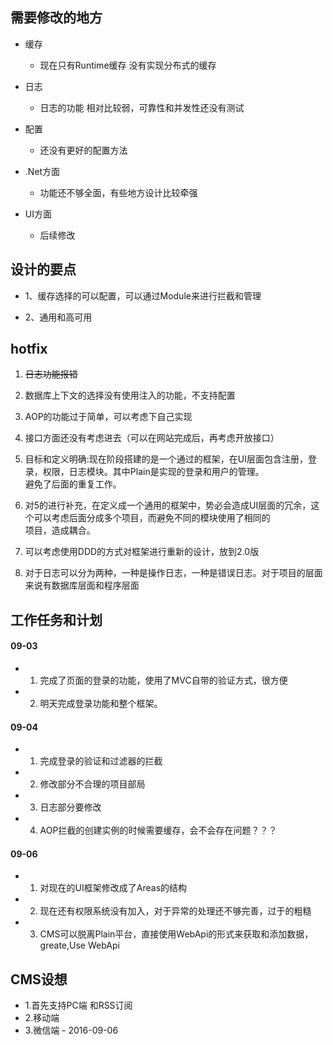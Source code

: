 ## 需要修改的地方 
- 缓存  

   - 现在只有Runtime缓存 没有实现分布式的缓存  

- 日志  

  - 日志的功能 相对比较弱，可靠性和并发性还没有测试   

- 配置  

   - 还没有更好的配置方法  

- .Net方面   

   - 功能还不够全面，有些地方设计比较牵强 

- UI方面  

   - 后续修改 

## 设计的要点

- 1、缓存选择的可以配置，可以通过Module来进行拦截和管理  

- 2、通用和高可用


## hotfix 

1. ~~日志功能报错~~  

2.  数据库上下文的选择没有使用注入的功能，不支持配置   

3.  AOP的功能过于简单，可以考虑下自己实现  

4.  接口方面还没有考虑进去（可以在网站完成后，再考虑开放接口） 

5.  目标和定义明确:现在阶段搭建的是一个通过的框架，在UI层面包含注册，登录，权限，日志模块。其中Plain是实现的登录和用户的管理。   
避免了后面的重复工作。  
  
6. 对5的进行补充，在定义成一个通用的框架中，势必会造成UI层面的冗余，这个可以考虑后面分成多个项目，而避免不同的模块使用了相同的  
项目，造成耦合。   
  
7. 可以考虑使用DDD的方式对框架进行重新的设计，放到2.0版   

8. 对于日志可以分为两种，一种是操作日志，一种是错误日志。对于项目的层面来说有数据库层面和程序层面  


## 工作任务和计划
#### 09-03  

  - 1. 完成了页面的登录的功能，使用了MVC自带的验证方式，很方便  
  - 2. 明天完成登录功能和整个框架。   

#### 09-04  
  - 1. 完成登录的验证和过滤器的拦截   
  - 2. 修改部分不合理的项目部局   
  - 3. 日志部分要修改  
  - 4. AOP拦截的创建实例的时候需要缓存，会不会存在问题？？？   

#### 09-06  
  - 1. 对现在的UI框架修改成了Areas的结构   
  - 2. 现在还有权限系统没有加入，对于异常的处理还不够完善，过于的粗糙   
  - 3. CMS可以脱离Plain平台，直接使用WebApi的形式来获取和添加数据，greate,Use WebApi

## CMS设想   
   - 1.首先支持PC端 和RSS订阅
   - 2.移动端  
   - 3.微信端 - 2016-09-06    